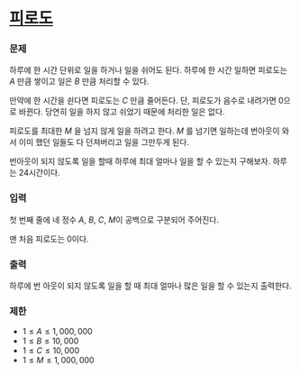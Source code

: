 # [피로도](https://www.acmicpc.net/problem/22864)
### 문제
하루에 한 시간 단위로 일을 하거나 일을 쉬어도 된다. 하루에 한 시간 일하면 피로도는 $A$ 만큼 쌓이고 일은 $B$ 만큼 처리할 수 있다.

만약에 한 시간을 쉰다면 피로도는 $C$ 만큼 줄어든다. 단, 피로도가 음수로 내려가면 0으로 바뀐다. 당연히 일을 하지 않고 쉬었기 때문에 처리한 일은 없다.

피로도를 최대한 $M$ 을 넘지 않게 일을 하려고 한다. $M$ 를 넘기면 일하는데 번아웃이 와서 이미 했던 일들도 다 던져버리고 일을 그만두게 된다.

번아웃이 되지 않도록 일을 할때 하루에 최대 얼마나 일을 할 수 있는지 구해보자. 하루는 24시간이다.

### 입력
첫 번째 줄에 네 정수 $A$, $B$, $C$, $M$이 공백으로 구분되어 주어진다.

맨 처음 피로도는 0이다.

### 출력
하루에 번 아웃이 되지 않도록 일을 할 때 최대 얼마나 많은 일을 할 수 있는지 출력한다.

### 제한
- $1 \le A \le 1,000,000$ 
- $1 \le B \le 10,000$ 
- $1 \le C \le 10,000$ 
- $1 \le M \le 1,000,000$ 